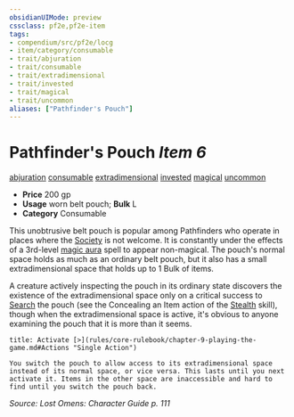 ```yaml
---
obsidianUIMode: preview
cssclass: pf2e,pf2e-item
tags:
- compendium/src/pf2e/locg
- item/category/consumable
- trait/abjuration
- trait/consumable
- trait/extradimensional
- trait/invested
- trait/magical
- trait/uncommon
aliases: ["Pathfinder's Pouch"]
---
```

# Pathfinder's Pouch *Item 6*  
[abjuration](rules/traits/abjuration.md "Abjuration School Trait")  [consumable](rules/traits/consumable.md "Consumable Item Trait")  [extradimensional](rules/traits/extradimensional.md "Extradimensional Effect Trait")  [invested](rules/traits/invested.md "Invested Item Trait")  [magical](rules/traits/magical.md "Magical Item Trait")  [uncommon](rules/traits/uncommon.md "Uncommon Rarity Trait")  

- **Price** 200 gp
- **Usage** worn belt pouch; **Bulk** L
- **Category** Consumable

This unobtrusive belt pouch is popular among Pathfinders who operate in places where the [Society](compendium/skills.md#Society) is not welcome. It is constantly under the effects of a 3rd-level [magic aura](compendium/spells/magic-aura.md) spell to appear non-magical. The pouch's normal space holds as much as an ordinary belt pouch, but it also has a small extradimensional space that holds up to 1 Bulk of items.

A creature actively inspecting the pouch in its ordinary state discovers the existence of the extradimensional space only on a critical success to [Search](rules/actions/search.md) the pouch (see the Concealing an Item action of the [Stealth](compendium/skills.md#Stealth) skill), though when the extradimensional space is active, it's obvious to anyone examining the pouch that it is more than it seems.

```ad-embed-ability
title: Activate [>](rules/core-rulebook/chapter-9-playing-the-game.md#Actions "Single Action")

You switch the pouch to allow access to its extradimensional space instead of its normal space, or vice versa. This lasts until you next activate it. Items in the other space are inaccessible and hard to find until you switch the pouch back.
```

*Source: Lost Omens: Character Guide p. 111*